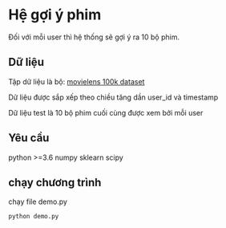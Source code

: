 # Hệ gợi ý phim
Đối với mỗi user thì hệ thống sẽ gợi ý ra 10 bộ phim.

## Dữ liệu
Tập dữ liệu là bộ: [movielens 100k dataset](https://grouplens.org/datasets/movielens/100k/)

Dữ liệu được sắp xếp theo chiều tăng dần user_id và timestamp

Dữ liệu test là 10 bộ phim cuối cùng được xem bởi mỗi user
## Yêu cầu
python >=3.6
numpy
sklearn
scipy
## chạy chương trình
chạy file demo.py

```
python demo.py
```
